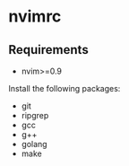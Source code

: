 # nvimrc

## Requirements

*  nvim>=0.9

Install the following packages:

- git
- ripgrep
- gcc
- g++
- golang
- make
